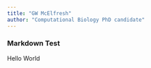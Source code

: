 ```yaml
---
title: "GW McElfresh"
author: "Computational Biology PhD candidate"
---
```


### Markdown Test

Hello World
